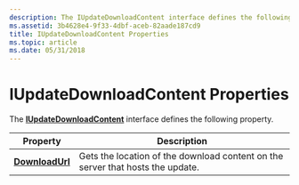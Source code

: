 ```yaml
---
description: The IUpdateDownloadContent interface defines the following property.
ms.assetid: 3b4628e4-9f33-4dbf-aceb-82aade187cd9
title: IUpdateDownloadContent Properties
ms.topic: article
ms.date: 05/31/2018
---
```


# IUpdateDownloadContent Properties

The [**IUpdateDownloadContent**](/windows/desktop/api/Wuapi/nn-wuapi-iupdatecollection) interface defines the following property.



| Property                                                  | Description                                                                    |
|-----------------------------------------------------------|--------------------------------------------------------------------------------|
| [**DownloadUrl**](/windows/desktop/api/Wuapi/nf-wuapi-iupdatedownloadcontent-get_downloadurl) | Gets the location of the download content on the server that hosts the update. |



 

 

 



